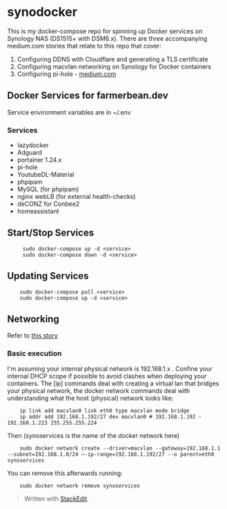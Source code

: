 # synodocker

This is my docker-compose repo for spinning up Docker services on Synology NAS (DS1515+ with DSM6.x). There are three accompanying medium.com stories that relate to this repo that cover:

 1. Configuring DDNS with Cloudflare and generating a TLS certificate
 2. Configuring macvlan networking on Synology for Docker containers
 3. Configuring pi-hole - [medium.com](https://medium.com/@corcoran/installing-pihole-with-docker-on-synology-nas-dsm6-e77f4f0dcb58)

## Docker Services for farmerbean.dev

Service environment  variables are in ~/.env

### Services

- lazydocker
- Adguard
- portainer 1.24.x
- pi-hole
- YoutubeDL-Material
- phpipam
- MySQL (for phpipam)
- nginx webLB (for external health-checks)
- deCONZ for Conbee2
- homeassistant

## Start/Stop Services

```shell
     sudo docker-compose up -d <service>
     sudo docker-compose down -d <service>
```

## Updating Services

```shell
    sudo docker-compose pull <service>
    sudo docker-compose up -d <service>
```

## Networking  

Refer to [this story](https://medium.com/@corcoran/docker-with-macvlan-networking-on-synology-dsm6-741285a0297d?source=---------4------------------)

### Basic execution

I'm assuming your internal physical network is 192.168.1.x . Confine your internal DHCP scope if possible to avoid clashes when deploying your containers. The [ip] commands  deal with creating a virtual lan that bridges your physical network, the docker network commands deal with understanding what the host (physical) network looks like:

```shell
    ip link add macvlan0 link eth0 type macvlan mode bridge
    ip addr add 192.168.1.192/27 dev macvlan0 # 192.168.1.192 - 192.168.1.223 255.255.255.224
```

Then (synoservices is the name of the docker network here)

```shell
    sudo docker network create --driver=macvlan --gateway=192.168.1.1 --subnet=192.168.1.0/24 —-ip-range=192.168.1.192/27 --o parent=eth0 synoservices
```

You can remove this afterwards running:

```shell
    sudo docker network remove synoservices
```

> Written with [StackEdit](https://stackedit.io/).

